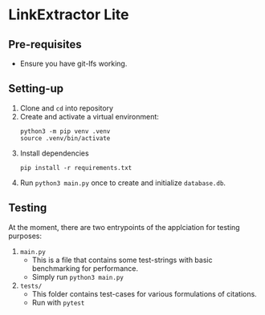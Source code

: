 # LinkExtractor Lite

## Pre-requisites
- Ensure you have git-lfs working.

## Setting-up

1. Clone and `cd` into repository
2. Create and activate a virtual environment:
    ```
    python3 -m pip venv .venv
    source .venv/bin/activate
    ```
3. Install dependencies
    ```
    pip install -r requirements.txt
    ```
4. Run `python3 main.py` once to create and initialize `database.db`.

## Testing

At the moment, there are two entrypoints of the applciation for testing purposes:
1. `main.py`
   - This is a file that contains some test-strings with basic benchmarking for performance.
   - Simply run `python3 main.py`
2. `tests/`
   - This folder contains test-cases for various formulations of citations.
   - Run with `pytest`
